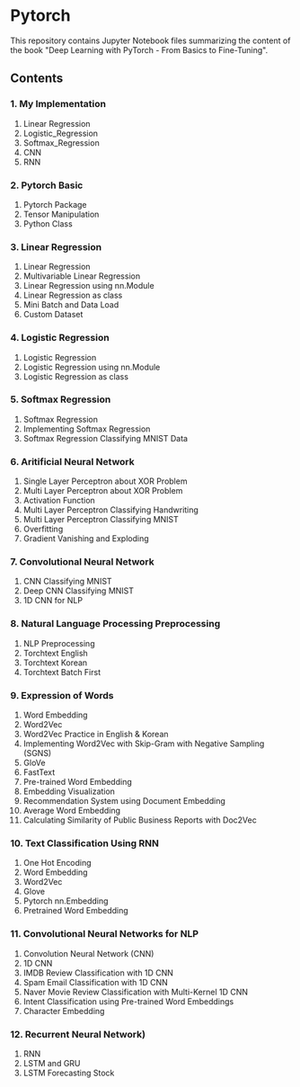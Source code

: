 # Pytorch
This repository contains Jupyter Notebook files summarizing the content of the book "Deep Learning with PyTorch - From Basics to Fine-Tuning".

## Contents
### 1. My Implementation
  1. Linear Regression
  2. Logistic_Regression
  3. Softmax_Regression
  4. CNN
  5. RNN
### 2. Pytorch Basic
  1. Pytorch Package
  2. Tensor Manipulation
  3. Python Class
### 3. Linear Regression
  1. Linear Regression
  2. Multivariable Linear Regression
  3. Linear Regression using nn.Module
  4. Linear Regression as class
  5. Mini Batch and Data Load
  6. Custom Dataset
### 4. Logistic Regression
  1. Logistic Regression
  2. Logistic Regression using nn.Module
  3. Logistic Regression as class
### 5. Softmax Regression
  1. Softmax Regression
  2. Implementing Softmax Regression
  3. Softmax Regression Classifying MNIST Data
### 6. Aritificial Neural Network
  1. Single Layer Perceptron about XOR Problem
  2. Multi Layer Perceptron about XOR Problem
  3. Activation Function
  4. Multi Layer Perceptron Classifying Handwriting
  5. Multi Layer Perceptron Classifying MNIST
  6. Overfitting
  7. Gradient Vanishing and Exploding
### 7. Convolutional Neural Network
  1. CNN Classifying MNIST
  2. Deep CNN Classifying MNIST
  3. 1D CNN for NLP
### 8. Natural Language Processing Preprocessing
  1. NLP Preprocessing
  2. Torchtext English
  3. Torchtext Korean
  4. Torchtext Batch First
### 9. Expression of Words
  1. Word Embedding
  2. Word2Vec
  3. Word2Vec Practice in English & Korean
  4. Implementing Word2Vec with Skip-Gram with Negative Sampling (SGNS)
  5. GloVe
  6. FastText
  7. Pre-trained Word Embedding
  8. Embedding Visualization
  9. Recommendation System using Document Embedding
  10. Average Word Embedding
  11. Calculating Similarity of Public Business Reports with Doc2Vec
### 10. Text Classification Using RNN
  1. One Hot Encoding
  2. Word Embedding
  3. Word2Vec
  4. Glove
  5. Pytorch nn.Embedding
  6. Pretrained Word Embedding
### 11. Convolutional Neural Networks for NLP
  1. Convolution Neural Network (CNN)
  2. 1D CNN
  3. IMDB Review Classification with 1D CNN
  4. Spam Email Classification with 1D CNN
  5. Naver Movie Review Classification with Multi-Kernel 1D CNN
  6. Intent Classification using Pre-trained Word Embeddings
  7. Character Embedding
### 12. Recurrent Neural Network)
  1. RNN
  2. LSTM and GRU
  3. LSTM Forecasting Stock
